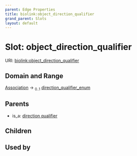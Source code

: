 ```yaml
---
parent: Edge Properties
title: biolink:object_direction_qualifier
grand_parent: Slots
layout: default
---
```


# Slot: object_direction_qualifier




URI: [biolink:object_direction_qualifier](https://w3id.org/biolink/vocab/object_direction_qualifier)

## Domain and Range

[Association](Association.md) ->  <sub>0..1</sub> [direction_qualifier_enum](direction_qualifier_enum.md)

## Parents

 *  is_a: [direction qualifier](direction_qualifier.md)

## Children


## Used by

